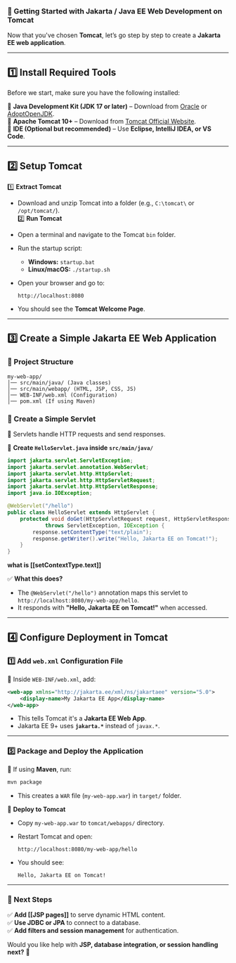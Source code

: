 ### **📌 Getting Started with Jakarta / Java EE Web Development on Tomcat**

Now that you've chosen **Tomcat**, let’s go step by step to create a **Jakarta EE web application**.

---

## **1️⃣ Install Required Tools**

Before we start, make sure you have the following installed:

🔹 **Java Development Kit (JDK 17 or later)** – Download from [Oracle](https://www.oracle.com/java/technologies/javase-downloads.html) or [AdoptOpenJDK](https://adoptium.net/).  
🔹 **Apache Tomcat 10+** – Download from [Tomcat Official Website](https://tomcat.apache.org/download-10.cgi).  
🔹 **IDE (Optional but recommended)** – Use **Eclipse, IntelliJ IDEA, or VS Code**.

---

## **2️⃣ Setup Tomcat**

1️⃣ **Extract Tomcat**

- Download and unzip Tomcat into a folder (e.g., `C:\tomcat\` or `/opt/tomcat/`).  
    2️⃣ **Run Tomcat**
- Open a terminal and navigate to the Tomcat `bin` folder.
- Run the startup script:
    - **Windows:** `startup.bat`
    - **Linux/macOS:** `./startup.sh`
- Open your browser and go to:
    
    ```
    http://localhost:8080
    ```
    
- You should see the **Tomcat Welcome Page**.

---

## **3️⃣ Create a Simple Jakarta EE Web Application**

### **📂 Project Structure**

```
my-web-app/
│── src/main/java/ (Java classes)
│── src/main/webapp/ (HTML, JSP, CSS, JS)
│── WEB-INF/web.xml (Configuration)
│── pom.xml (If using Maven)
```

### **📝 Create a Simple Servlet**

📌 Servlets handle HTTP requests and send responses.

🔹 **Create `HelloServlet.java` inside `src/main/java/`**

```java
import jakarta.servlet.ServletException;
import jakarta.servlet.annotation.WebServlet;
import jakarta.servlet.http.HttpServlet;
import jakarta.servlet.http.HttpServletRequest;
import jakarta.servlet.http.HttpServletResponse;
import java.io.IOException;

@WebServlet("/hello")
public class HelloServlet extends HttpServlet {
    protected void doGet(HttpServletRequest request, HttpServletResponse response)
            throws ServletException, IOException {
        response.setContentType("text/plain");
        response.getWriter().write("Hello, Jakarta EE on Tomcat!");
    }
}
```

**what is [[setContextType.text]]**

✅ **What this does?**

- The `@WebServlet("/hello")` annotation maps this servlet to `http://localhost:8080/my-web-app/hello`.
- It responds with **"Hello, Jakarta EE on Tomcat!"** when accessed.

---

## **4️⃣ Configure Deployment in Tomcat**

### **1️⃣ Add `web.xml` Configuration File**

📌 Inside `WEB-INF/web.xml`, add:

```xml
<web-app xmlns="http://jakarta.ee/xml/ns/jakartaee" version="5.0">
    <display-name>My Jakarta EE App</display-name>
</web-app>
```

- This tells Tomcat it's a **Jakarta EE Web App**.
- Jakarta EE 9+ uses **`jakarta.*`** instead of `javax.*`.

---

### **5️⃣ Package and Deploy the Application**

📌 If using **Maven**, run:

```sh
mvn package
```

- This creates a `WAR` file (`my-web-app.war`) in `target/` folder.

📌 **Deploy to Tomcat**

- Copy `my-web-app.war` to `tomcat/webapps/` directory.
- Restart Tomcat and open:
    
    ```
    http://localhost:8080/my-web-app/hello
    ```
    
- You should see:
    
    ```
    Hello, Jakarta EE on Tomcat!
    ```
    

---

### **🎯 Next Steps**

✅ **Add [[JSP pages]]** to serve dynamic HTML content.  
✅ **Use JDBC or JPA** to connect to a database.  
✅ **Add filters and session management** for authentication.

Would you like help with **JSP, database integration, or session handling next?** 🚀